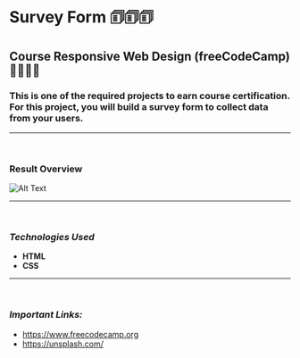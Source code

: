 # **Survey Form** 🗊🗊🗊

## **Course Responsive Web Design (freeCodeCamp)** 🧑🏻‍🚀🚀

### This is one of the required projects to earn course certification. For this project, you will build a survey form to collect data from your users.

---

<br>

### **Result Overview**

![Alt Text](./assets/img/survey-form.gif)

---

<br>

### _Technologies Used_

- **HTML**
- **CSS**

---

<br>

### _Important Links:_

- https://www.freecodecamp.org
- https://unsplash.com/
